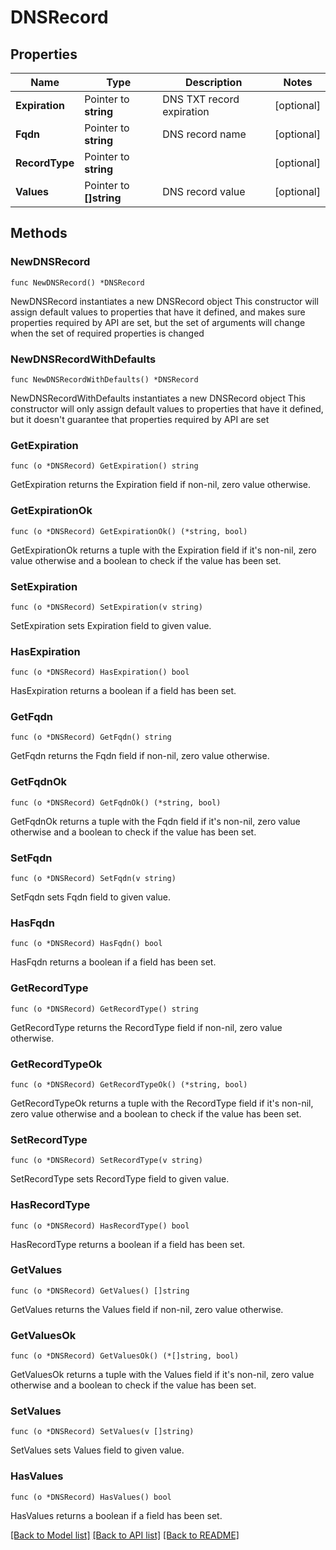 # DNSRecord

## Properties

Name | Type | Description | Notes
------------ | ------------- | ------------- | -------------
**Expiration** | Pointer to **string** | DNS TXT record expiration | [optional] 
**Fqdn** | Pointer to **string** | DNS record name | [optional] 
**RecordType** | Pointer to **string** |  | [optional] 
**Values** | Pointer to **[]string** | DNS record value | [optional] 

## Methods

### NewDNSRecord

`func NewDNSRecord() *DNSRecord`

NewDNSRecord instantiates a new DNSRecord object
This constructor will assign default values to properties that have it defined,
and makes sure properties required by API are set, but the set of arguments
will change when the set of required properties is changed

### NewDNSRecordWithDefaults

`func NewDNSRecordWithDefaults() *DNSRecord`

NewDNSRecordWithDefaults instantiates a new DNSRecord object
This constructor will only assign default values to properties that have it defined,
but it doesn't guarantee that properties required by API are set

### GetExpiration

`func (o *DNSRecord) GetExpiration() string`

GetExpiration returns the Expiration field if non-nil, zero value otherwise.

### GetExpirationOk

`func (o *DNSRecord) GetExpirationOk() (*string, bool)`

GetExpirationOk returns a tuple with the Expiration field if it's non-nil, zero value otherwise
and a boolean to check if the value has been set.

### SetExpiration

`func (o *DNSRecord) SetExpiration(v string)`

SetExpiration sets Expiration field to given value.

### HasExpiration

`func (o *DNSRecord) HasExpiration() bool`

HasExpiration returns a boolean if a field has been set.

### GetFqdn

`func (o *DNSRecord) GetFqdn() string`

GetFqdn returns the Fqdn field if non-nil, zero value otherwise.

### GetFqdnOk

`func (o *DNSRecord) GetFqdnOk() (*string, bool)`

GetFqdnOk returns a tuple with the Fqdn field if it's non-nil, zero value otherwise
and a boolean to check if the value has been set.

### SetFqdn

`func (o *DNSRecord) SetFqdn(v string)`

SetFqdn sets Fqdn field to given value.

### HasFqdn

`func (o *DNSRecord) HasFqdn() bool`

HasFqdn returns a boolean if a field has been set.

### GetRecordType

`func (o *DNSRecord) GetRecordType() string`

GetRecordType returns the RecordType field if non-nil, zero value otherwise.

### GetRecordTypeOk

`func (o *DNSRecord) GetRecordTypeOk() (*string, bool)`

GetRecordTypeOk returns a tuple with the RecordType field if it's non-nil, zero value otherwise
and a boolean to check if the value has been set.

### SetRecordType

`func (o *DNSRecord) SetRecordType(v string)`

SetRecordType sets RecordType field to given value.

### HasRecordType

`func (o *DNSRecord) HasRecordType() bool`

HasRecordType returns a boolean if a field has been set.

### GetValues

`func (o *DNSRecord) GetValues() []string`

GetValues returns the Values field if non-nil, zero value otherwise.

### GetValuesOk

`func (o *DNSRecord) GetValuesOk() (*[]string, bool)`

GetValuesOk returns a tuple with the Values field if it's non-nil, zero value otherwise
and a boolean to check if the value has been set.

### SetValues

`func (o *DNSRecord) SetValues(v []string)`

SetValues sets Values field to given value.

### HasValues

`func (o *DNSRecord) HasValues() bool`

HasValues returns a boolean if a field has been set.


[[Back to Model list]](../README.md#documentation-for-models) [[Back to API list]](../README.md#documentation-for-api-endpoints) [[Back to README]](../README.md)


